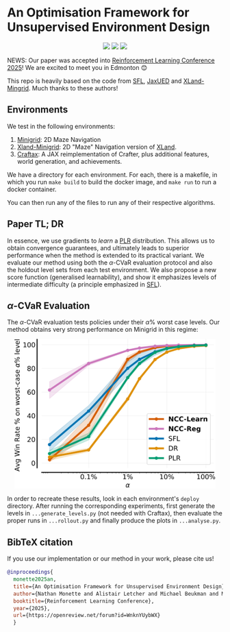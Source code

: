# An Optimisation Framework for Unsupervised Environment Design

<p align="center">
       <a href= "https://github.com/nmonette/NCC-UED/blob/main/LICENSE">
        <img src="https://img.shields.io/badge/license-Apache2.0-blue.svg" /></a>
       <a href= "https://openreview.net/forum?id=WnknYUybWX">
        <img src="https://img.shields.io/badge/OpenReview-2408.15099-b31b1b.svg" /></a>
        <a href= "https://nmonette.github.io/optimising-ued/">
        <img src="https://img.shields.io/badge/blog_post-purple" /></a>
        
</p>

NEWS: Our paper was accepted into <a href= "https://rl-conference.cc/">Reinforcement Learning Conference 2025</a>! We are excited to meet you in Edmonton 😊

This repo is heavily based on the code from <a href= "https://github.com/amacrutherford/sampling-for-learnability">SFL</a>, 
 <a href= "https://github.com/DramaCow/jaxued">JaxUED</a> and <a href= "https://github.com/dunnolab/xland-minigrid">XLand-Mingrid</a>. Much thanks to these authors! 
 
 ## Environments
 We test in the following environments:
 
 1. [Minigrid](minigrid): 2D Maze Navigation
 2. [Xland-Minigrid](xland): 2D "Maze" Navigation version of  <a href= "https://deepmind.google/discover/blog/generally-capable-agents-emerge-from-open-ended-play/">XLand</a>.
 3. [Craftax](craftax): A JAX reimplementation of Crafter, plus additional features, world generation, and achievements.

We have a directory for each environment. For each, there is a makefile, in which you run `make build` to build the docker image, and `make run` to run a docker container. 

You can then run any of the files to run any of their respective algorithms.

## Paper TL; DR
In essence, we use gradients to _learn_ a <a href="https://arxiv.org/abs/2010.03934">PLR</a> distribution. This allows us to obtain convergence guarantees, and ultimately leads to superior performance when the method is extended to its practical variant. We evaluate our method using both the $\alpha$-CVaR evaluation protocol and also the holdout level sets from each test environment. We also propose a new score function (generalised learnability), and show it emphasizes levels of intermediate difficulty (a principle emphasized in <a href="https://arxiv.org/abs/2408.15099">SFL</a>). 

## $\alpha$-CVaR Evaluation
The $\alpha$-CVaR evaluation tests policies under their $\alpha$% worst case levels. Our method obtains very strong performance on Minigrid in this regime:

<p align="center"><img align="center" height="350px"src="assets/cvar_line.svg"></img></p>

In order to recreate these results, look in each environment's `deploy` directory. After running the corresponding experiments, first generate the levels in `...generate_levels.py` (not needed with Craftax), then evaluate the proper runs in `...rollout.py` and finally produce the plots in `...analyse.py`.

## BibTeX citation
If you use our implementation or our method in your work, please cite us! 
```bibtex
@inproceedings{
  monette2025an,
  title={An Optimisation Framework for Unsupervised Environment Design},
  author={Nathan Monette and Alistair Letcher and Michael Beukman and Matthew Thomas Jackson and Alexander Rutherford and Alexander David Goldie and Jakob Nicolaus Foerster},
  booktitle={Reinforcement Learning Conference},
  year={2025},
  url={https://openreview.net/forum?id=WnknYUybWX}
  }
```

